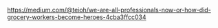 https://medium.com/@teioh/we-are-all-professionals-now-or-how-did-grocery-workers-become-heroes-4cba3ffcc034

